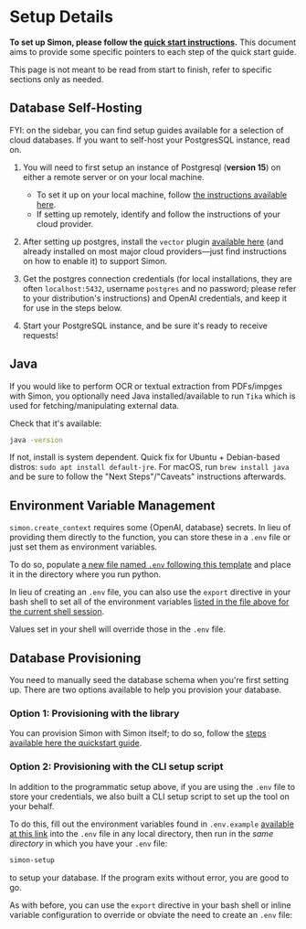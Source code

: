 # Setup Details
**To set up Simon, please follow the [quick start instructions](../start.md).** This document aims to provide some specific pointers to each step of the quick start guide. 

This page is not meant to be read from start to finish, refer to specific sections only as needed.

## Database Self-Hosting
FYI: on the sidebar, you can find setup guides available for a selection of cloud databases. If you want to self-host your PostgresSQL instance, read on.

1. You will need to first setup an instance of Postgresql (**version 15**) on either a remote server or on your local machine.
    - To set it up on your local machine, follow [the instructions available here](https://www.postgresql.org/download/).
    - If setting up remotely, identify and follow the instructions of your cloud provider.

2. After setting up postgres, install the `vector` plugin [available here](https://github.com/pgvector/pgvector) (and already installed on most major cloud providers—just find instructions on how to enable it) to support Simon. 

3. Get the postgres connection credentials (for local installations, they are often `localhost:5432`, username `postgres` and no password; please refer to your distribution's instructions) and OpenAI credentials, and keep it for use in the steps below. 

4. Start your PostgreSQL instance, and be sure it's ready to receive requests!

<!-- To set it up on your local machine, follow [the instructions available here](https://www.postgresql.org/download/). If setting up remotely, identify and follow the instructions of your cloud provider. -->

<!-- After setting up postgres, install the `vector` plugin [available here](https://github.com/pgvector/pgvector) (and already installed on most major cloud providers—just find instructions on how to enable it) to support Simon.  -->

<!-- You will also need OpenAI credentials. This will be available be either with the OpenAI public API, or Azure OpenAI Services. -->

<!-- Get the postgres connection credentials (for local installations, they are often `localhost:5432`, username `postgres` and no password; please refer to your distribution's instructions) and OpenAI credentials, and keep it for use in the steps below.  -->

## Java
If you would like to perform OCR or textual extraction from PDFs/impges with Simon, you optionally need Java installed/available to run `Tika` which is used for fetching/manipulating external data.

Check that it's available:

```bash
java -version
```

If not, install is system dependent. Quick fix for Ubuntu + Debian-based distros: `sudo apt install default-jre`. For macOS, run `brew install java` and be sure to follow the "Next Steps"/"Caveats" instructions afterwards.

## Environment Variable Management
`simon.create_context` requires some {OpenAI, database} secrets. In lieu of providing them directly to the function, you can store these in a `.env` file or just set them as environment variables.

To do so, populate [a new file named `.env` following this template](https://github.com/Shabang-Systems/simon/blob/main/.env.example) and place it in the directory where you run python.

In lieu of creating an `.env` file, you can also use the `export` directive in your bash shell to set all of the environment variables [listed in the file above for the current shell session](https://github.com/Shabang-Systems/simon/blob/main/.env.example).

Values set in your shell will override those in the `.env` file.

## Database Provisioning

You need to manually seed the database schema when you're first setting up. There are two options available to help you provision your database.

### Option 1: Provisioning with the library
You can provision Simon with Simon itself; to do so, follow the [steps available here the quickstart guide](../start.md/#connect-to-database).

### Option 2: Provisioning with the CLI setup script
In addition to the programmatic setup above, if you are using the `.env` file to store your credentials, we also built a CLI setup script to set up the tool on your behalf.

To do this, fill out the environment variables found in `.env.example` [available at this link](https://github.com/Shabang-Systems/simon/blob/main/.env.example) into the `.env` file in any local directory, then run in the *same directory* in which you have your `.env` file:

```bash
simon-setup
```

to setup your database. If the program exits without error, you are good to go.

As with before, you can use the `export` directive in your bash shell or inline variable configuration to override or obviate the need to create an `.env` file:

